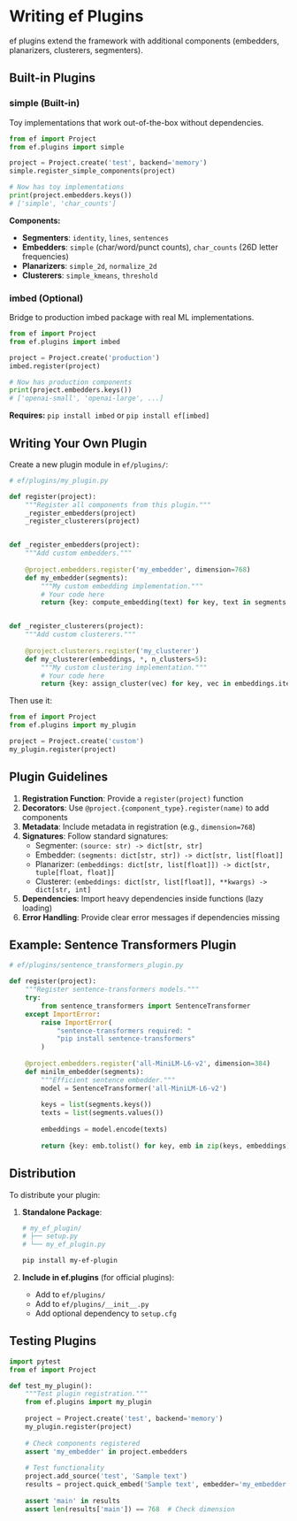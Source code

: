 # Writing ef Plugins

ef plugins extend the framework with additional components (embedders, planarizers, clusterers, segmenters).

## Built-in Plugins

### simple (Built-in)

Toy implementations that work out-of-the-box without dependencies.

```python
from ef import Project
from ef.plugins import simple

project = Project.create('test', backend='memory')
simple.register_simple_components(project)

# Now has toy implementations
print(project.embedders.keys())
# ['simple', 'char_counts']
```

**Components:**
- **Segmenters**: `identity`, `lines`, `sentences`
- **Embedders**: `simple` (char/word/punct counts), `char_counts` (26D letter frequencies)
- **Planarizers**: `simple_2d`, `normalize_2d`
- **Clusterers**: `simple_kmeans`, `threshold`

### imbed (Optional)

Bridge to production imbed package with real ML implementations.

```python
from ef import Project
from ef.plugins import imbed

project = Project.create('production')
imbed.register(project)

# Now has production components
print(project.embedders.keys())
# ['openai-small', 'openai-large', ...]
```

**Requires:** `pip install imbed` or `pip install ef[imbed]`

## Writing Your Own Plugin

Create a new plugin module in `ef/plugins/`:

```python
# ef/plugins/my_plugin.py

def register(project):
    """Register all components from this plugin."""
    _register_embedders(project)
    _register_clusterers(project)


def _register_embedders(project):
    """Add custom embedders."""
    
    @project.embedders.register('my_embedder', dimension=768)
    def my_embedder(segments):
        """My custom embedding implementation."""
        # Your code here
        return {key: compute_embedding(text) for key, text in segments.items()}


def _register_clusterers(project):
    """Add custom clusterers."""
    
    @project.clusterers.register('my_clusterer')
    def my_clusterer(embeddings, *, n_clusters=5):
        """My custom clustering implementation."""
        # Your code here
        return {key: assign_cluster(vec) for key, vec in embeddings.items()}
```

Then use it:

```python
from ef import Project
from ef.plugins import my_plugin

project = Project.create('custom')
my_plugin.register(project)
```

## Plugin Guidelines

1. **Registration Function**: Provide a `register(project)` function
2. **Decorators**: Use `@project.{component_type}.register(name)` to add components
3. **Metadata**: Include metadata in registration (e.g., `dimension=768`)
4. **Signatures**: Follow standard signatures:
   - Segmenter: `(source: str) -> dict[str, str]`
   - Embedder: `(segments: dict[str, str]) -> dict[str, list[float]]`
   - Planarizer: `(embeddings: dict[str, list[float]]) -> dict[str, tuple[float, float]]`
   - Clusterer: `(embeddings: dict[str, list[float]], **kwargs) -> dict[str, int]`
5. **Dependencies**: Import heavy dependencies inside functions (lazy loading)
6. **Error Handling**: Provide clear error messages if dependencies missing

## Example: Sentence Transformers Plugin

```python
# ef/plugins/sentence_transformers_plugin.py

def register(project):
    """Register sentence-transformers models."""
    try:
        from sentence_transformers import SentenceTransformer
    except ImportError:
        raise ImportError(
            "sentence-transformers required: "
            "pip install sentence-transformers"
        )
    
    @project.embedders.register('all-MiniLM-L6-v2', dimension=384)
    def minilm_embedder(segments):
        """Efficient sentence embedder."""
        model = SentenceTransformer('all-MiniLM-L6-v2')
        
        keys = list(segments.keys())
        texts = list(segments.values())
        
        embeddings = model.encode(texts)
        
        return {key: emb.tolist() for key, emb in zip(keys, embeddings)}
```

## Distribution

To distribute your plugin:

1. **Standalone Package**:
   ```bash
   # my_ef_plugin/
   # ├── setup.py
   # └── my_ef_plugin.py
   
   pip install my-ef-plugin
   ```

2. **Include in ef.plugins** (for official plugins):
   - Add to `ef/plugins/`
   - Add to `ef/plugins/__init__.py`
   - Add optional dependency to `setup.cfg`

## Testing Plugins

```python
import pytest
from ef import Project

def test_my_plugin():
    """Test plugin registration."""
    from ef.plugins import my_plugin
    
    project = Project.create('test', backend='memory')
    my_plugin.register(project)
    
    # Check components registered
    assert 'my_embedder' in project.embedders
    
    # Test functionality
    project.add_source('test', 'Sample text')
    results = project.quick_embed('Sample text', embedder='my_embedder')
    
    assert 'main' in results
    assert len(results['main']) == 768  # Check dimension
```
